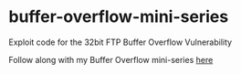 # buffer-overflow-mini-series

Exploit code for the 32bit FTP Buffer Overflow Vulnerability

Follow along with my Buffer Overflow mini-series [here](https://blog.trixnet.xyz/pentesting/buffer-overflow-intro)

